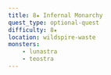 ```yaml
---
title: 8★ Infernal Monarchy
quest_type: optional-quest
difficulty: 8★
location: wildspire-waste
monsters:
    - lunastra
    - teostra
---
```


